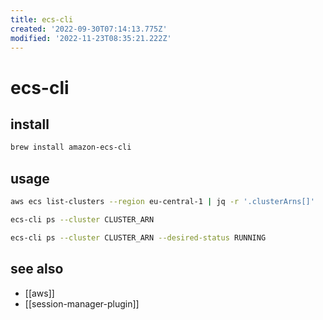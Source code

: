 ```yaml
---
title: ecs-cli
created: '2022-09-30T07:14:13.775Z'
modified: '2022-11-23T08:35:21.222Z'
---
```


# ecs-cli

## install

```sh
brew install amazon-ecs-cli
```

## usage

```sh
aws ecs list-clusters --region eu-central-1 | jq -r '.clusterArns[]'

ecs-cli ps --cluster CLUSTER_ARN

ecs-cli ps --cluster CLUSTER_ARN --desired-status RUNNING 
```

## see also

- [[aws]]
- [[session-manager-plugin]]
